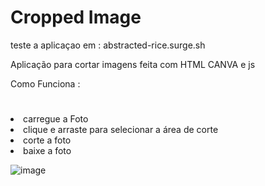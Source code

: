 # Cropped Image 
teste a aplicaçao em :  abstracted-rice.surge.sh

Aplicação para cortar imagens feita com HTML CANVA e js

Como Funciona :
#

<li>carregue a Foto</li>

<li>clique e arraste para selecionar a área de corte</li>

<li>corte a foto</li>

<li>baixe a foto</li>

![image](https://user-images.githubusercontent.com/81257067/138517440-26c7223b-dfb7-4e7c-b6cb-1b0fe10ad67a.png)
